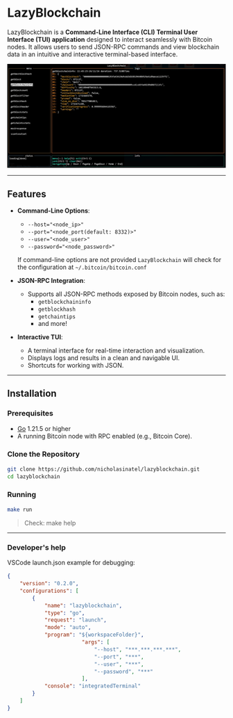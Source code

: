 # LazyBlockchain

LazyBlockchain is a **Command-Line Interface (CLI) Terminal User Interface (TUI) application** designed to interact seamlessly with Bitcoin nodes. It allows users to send JSON-RPC commands and view blockchain data in an intuitive and interactive terminal-based interface.

![lazyblockchain](docs/lazyblockchain.jpg)

---

## Features

- **Command-Line Options**:
  - `--host="<node_ip>"`
  - `--port="<node_port(default: 8332)>"`
  - `--user="<node_user>"`
  - `--password="<node_password>"`

  If command-line options are not provided `LazyBlockchain` will check for the configuration at `~/.bitcoin/bitcoin.conf`
- **JSON-RPC Integration**:
  - Supports all JSON-RPC methods exposed by Bitcoin nodes, such as:
    - `getblockchaininfo`
    - `getblockhash`
    - `getchaintips`
    - and more!
- **Interactive TUI**:
  - A terminal interface for real-time interaction and visualization.
  - Displays logs and results in a clean and navigable UI.
  - Shortcuts for working with JSON.


---

## Installation

### Prerequisites
- [Go](https://go.dev/) 1.21.5 or higher
- A running Bitcoin node with RPC enabled (e.g., Bitcoin Core).

### Clone the Repository
```bash
git clone https://github.com/nicholasinatel/lazyblockchain.git
cd lazyblockchain
```

### Running
```bash
make run
```

> Check: make help

---

### Developer's help

VSCode launch.json example for debugging:
```json
{
    "version": "0.2.0",
    "configurations": [
        {
            "name": "lazyblockchain",
            "type": "go",
            "request": "launch",
            "mode": "auto",
            "program": "${workspaceFolder}",
                        "args": [
                            "--host", "***.***.***.***",
                            "--port", "***",
                            "--user", "***",
                            "--password", "***"
                        ],
            "console": "integratedTerminal"
        }
    ]
}
```
